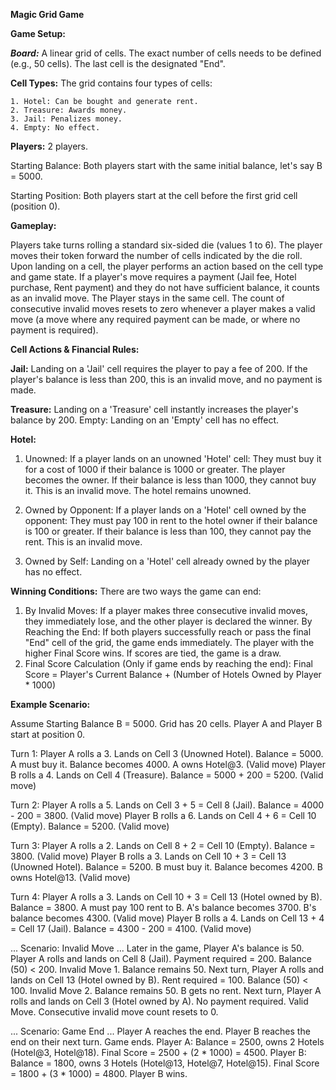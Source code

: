 **Magic Grid Game**

**Game Setup:**

**_Board:_** A linear grid of cells. The exact number of cells needs to be defined (e.g., 50 cells). The last cell is the designated "End".

**Cell Types:** The grid contains four types of cells:
    
    1. Hotel: Can be bought and generate rent.
    2. Treasure: Awards money.
    3. Jail: Penalizes money.
    4. Empty: No effect.

**Players:** 2 players.

Starting Balance: Both players start with the same initial balance, let's say B = 5000.

Starting Position: Both players start at the cell before the first grid cell (position 0).


**Gameplay:**

Players take turns rolling a standard six-sided die (values 1 to 6).
The player moves their token forward the number of cells indicated by the die roll.
Upon landing on a cell, the player performs an action based on the cell type and game state.
If a player's move requires a payment (Jail fee, Hotel purchase, Rent payment) and they do not have sufficient balance, it counts as an invalid move. The Player stays in the same cell.
The count of consecutive invalid moves resets to zero whenever a player makes a valid move (a move where any required payment can be made, or where no payment is required).

**Cell Actions & Financial Rules:**

**Jail:** Landing on a 'Jail' cell requires the player to pay a fee of 200. If the player's balance is less than 200, this is an invalid move, and no payment is made.

**Treasure:** Landing on a 'Treasure' cell instantly increases the player's balance by 200.
Empty: Landing on an 'Empty' cell has no effect.

**Hotel:**

1. Unowned: If a player lands on an unowned 'Hotel' cell:
They must buy it for a cost of 1000 if their balance is 1000 or greater. The player becomes the owner.
If their balance is less than 1000, they cannot buy it. This is an invalid move. The hotel remains unowned.

2. Owned by Opponent: If a player lands on a 'Hotel' cell owned by the opponent:
They must pay 100 in rent to the hotel owner if their balance is 100 or greater.
If their balance is less than 100, they cannot pay the rent. This is an invalid move.

3. Owned by Self: Landing on a 'Hotel' cell already owned by the player has no effect.

**Winning Conditions:**
   There are two ways the game can end:

1. By Invalid Moves: If a player makes three consecutive invalid moves, they immediately lose, and the other player is declared the winner.
By Reaching the End: If both players successfully reach or pass the final "End" cell of the grid, the game ends immediately. The player with the higher Final Score wins. If scores are tied, the game is a draw.
2. Final Score Calculation (Only if game ends by reaching the end):
   Final Score = Player's Current Balance + (Number of Hotels Owned by Player * 1000)

 **Example Scenario:**

Assume Starting Balance B = 5000. Grid has 20 cells. Player A and Player B start at position 0.

Turn 1:
Player A rolls a 3. Lands on Cell 3 (Unowned Hotel). Balance = 5000. A must buy it. Balance becomes 4000. A owns Hotel@3. (Valid move)
Player B rolls a 4. Lands on Cell 4 (Treasure). Balance = 5000 + 200 = 5200. (Valid move)

Turn 2:
Player A rolls a 5. Lands on Cell 3 + 5 = Cell 8 (Jail). Balance = 4000 - 200 = 3800. (Valid move)
Player B rolls a 6. Lands on Cell 4 + 6 = Cell 10 (Empty). Balance = 5200. (Valid move)

Turn 3:
Player A rolls a 2. Lands on Cell 8 + 2 = Cell 10 (Empty). Balance = 3800. (Valid move)
Player B rolls a 3. Lands on Cell 10 + 3 = Cell 13 (Unowned Hotel). Balance = 5200. B must buy it. Balance becomes 4200. B owns Hotel@13. (Valid move)

Turn 4:
Player A rolls a 3. Lands on Cell 10 + 3 = Cell 13 (Hotel owned by B). Balance = 3800. A must pay 100 rent to B. A's balance becomes 3700. B's balance becomes 4300. (Valid move)
Player B rolls a 4. Lands on Cell 13 + 4 = Cell 17 (Jail). Balance = 4300 - 200 = 4100. (Valid move)

... Scenario: Invalid Move ...
Later in the game, Player A's balance is 50.
Player A rolls and lands on Cell 8 (Jail). Payment required = 200. Balance (50) < 200. Invalid Move 1. Balance remains 50.
Next turn, Player A rolls and lands on Cell 13 (Hotel owned by B). Rent required = 100. Balance (50) < 100. Invalid Move 2. Balance remains 50. B gets no rent.
Next turn, Player A rolls and lands on Cell 3 (Hotel owned by A). No payment required. Valid Move. Consecutive invalid move count resets to 0.

... Scenario: Game End ...
Player A reaches the end. Player B reaches the end on their next turn. Game ends.
Player A: Balance = 2500, owns 2 Hotels (Hotel@3, Hotel@18). Final Score = 2500 + (2 * 1000) = 4500.
Player B: Balance = 1800, owns 3 Hotels (Hotel@13, Hotel@7, Hotel@15). Final Score = 1800 + (3 * 1000) = 4800.
Player B wins.
